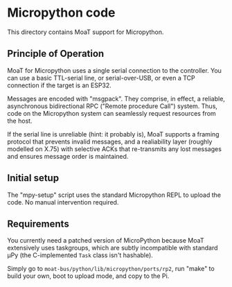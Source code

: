 # Micropython code

This directory contains MoaT support for Micropython.

## Principle of Operation

MoaT for Micropython uses a single serial connection to the controller.
You can use a basic TTL-serial line, or serial-over-USB, or even a TCP
connection if the target is an ESP32.

Messages are encoded with "msgpack". They comprise, in effect, a reliable,
asynchronous bidirectional RPC ("Remote procedure Call") system. Thus,
code on the Micropython system can seamlessly request resources from
the host.

If the serial line is unreliable (hint: it probably is), MoaT supports a
framing protocol that prevents invalid messages, and a realiability layer
(roughly modelled on X.75) with selective ACKs that re-transmits any lost
messages and ensures message order is maintained.

## Initial setup

The "mpy-setup" script uses the standard Micropython REPL to upload
the code. No manual intervention required.

## Requirements

You currently need a patched version of MicroPython because MoaT
extensively uses taskgroups, which are subtly incompatible with standard
µPy (the C-implemented `Task` class isn't hashable).

Simply go to `moat-bus/python/lib/micropython/ports/rp2`, run "make" to
build your own, boot to upload mode, and copy to the Pi.
